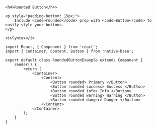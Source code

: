 <div class="section" id="roundedButton">

    <h4>Rounded Button</h4>

    <p style="padding-bottom: 15px;">
        Include <code>rounded</code> prop with <code>Button</code> to easily style your buttons.
    </p>

    <i>Syntax</i>

<pre class="line-numbers"><code class="language-jsx">import React, { Component } from 'react';
import { Container, Content, Button } from 'native-base';
​
export default class RoundedButtonExample extends Component {
    render() {
        return (
            &lt;Container>
                &lt;Content>
                    &lt;Button rounded> Primary &lt;/Button>
                    &lt;Button rounded success> Success &lt;/Button>
                    &lt;Button rounded info> Info &lt;/Button>
                    &lt;Button rounded warning> Warning &lt;/Button>
                    &lt;Button rounded danger> Danger &lt;/Button>
                &lt;/Content>
            &lt;/Container>
        );
    }
}</code></pre><br />


</div>
